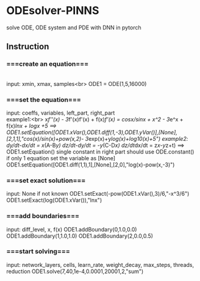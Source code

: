 # ODEsolver-PINNS
solve ODE, ODE system and PDE with DNN in pytorch

## Instruction
### ===create an equation===
<br>input: xmin, xmax, samples\<br>
ODE1 = ODE(1,5,16000)

### ===set the equation===
input: coeffs, variables, left_part, right_part<br>
example1:\<br>
x*f''(x) - 3*f'(x)f'(x) + f(x)*f'(x) = cosx/sinx + x^2 - 3*e^x + f(x)*lnx + logx +5
 ==> ODE1.setEquation([ODE1.xVar(),ODE1.diff(1,-3),ODE1.yVar()],[None],[2,1,1],"cos(x)/sin(x)+pow(x,2)- 3*exp(x)+y*log(x)+log10(x)+5")
example2:
         dy/dt-dx/dt = x*(A-B*y)
         dz/dt-dy/dt = -y*(C-D*x)
         dz/dt*dx/dt = z*x-y*z+t)
 ==> ODE1.setEquation()
single constant in right part should use ODE.constant()
if only 1 equation set the variable as [None]
ODE1.setEquation([ODE1.diff(1,1),1],[None],[2,0],"log(x)-pow(x,-3)")

### ===set exact solution===
input: None if not known
ODE1.setExact(-pow(ODE1.xVar(),3)/6,"-x^3/6")
ODE1.setExact(log(ODE1.xVar()),"lnx")

### ===add boundaries===
input: diff_level, x, f(x)
ODE1.addBoundary(0,1.0,0.0)           
ODE1.addBoundary(1,1.0,1.0)
ODE1.addBoundary(2,0.0,0.5)

### ===start solving===
input: network_layers, cells, learn_rate, weight_decay, max_steps, threads, reduction
ODE1.solve(7,40,1e-4,0.0001,20001,2,"sum")
